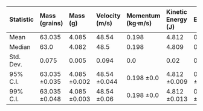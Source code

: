 | Statistic   | Mass (grains)   | Mass (g)     | Velocity (m/s)   | Momentum (kg⋅m/s)   | Kinetic Energy (J)   | Efficiency   |
|:------------|:----------------|:-------------|:-----------------|:--------------------|:---------------------|:-------------|
| Mean        | 63.035          | 4.085        | 48.54            | 0.198               | 4.812                | 0.455        |
| Median      | 63.0            | 4.082        | 48.5             | 0.198               | 4.809                | 0.455        |
| Std. Dev.   | 0.075           | 0.005        | 0.094            | 0.0                 | 0.02                 | 0.002        |
| 95% C.I.    | 63.035 ±0.035   | 4.085 ±0.002 | 48.54 ±0.044     | 0.198 ±0.0          | 4.812 ±0.009         | 0.455 ±0.001 |
| 99% C.I.    | 63.035 ±0.048   | 4.085 ±0.003 | 48.54 ±0.06      | 0.198 ±0.0          | 4.812 ±0.013         | 0.455 ±0.001 |